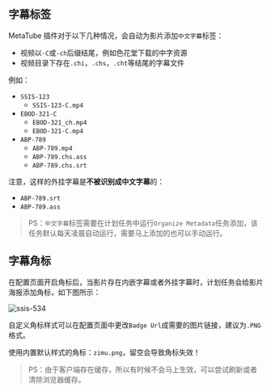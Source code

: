 ## 字幕标签

MetaTube 插件对于以下几种情况，会自动为影片添加`中文字幕`标签：

- 视频以`-C`或`-ch`后缀结尾，例如色花堂下载的中字资源
- 视频目录下存在`.chi`，`.chs`，`.cht`等结尾的字幕文件

例如：

- `SSIS-123`
  - `SSIS-123-C.mp4`
- `EBOD-321-C`
  - `EBOD-321_ch.mp4`
  - `EBOD-321-C.mp4`
- `ABP-789`
  - `ABP-789.mp4`
  - `ABP-789.chs.ass`
  - `ABP-789.chs.srt`

注意，这样的外挂字幕是**不被识别成中文字幕**的：

- `ABP-789.srt`
- `ABP-789.ass`

> PS：`中文字幕`标签需要在计划任务中运行`Organize Metadata`任务添加，该任务默认每天凌晨自动运行，需要马上添加的也可以手动运行。

## 字幕角标

在配置页面开启角标后，当影片存在内嵌字幕或者外挂字幕时，计划任务会给影片海报添加角标，如下图所示：

![ssis-534](https://user-images.githubusercontent.com/28824352/188468123-a008409f-91b6-491e-b496-0abe9414f231.jpg)

自定义角标样式可以在配置页面中更改`Badge Url`成需要的图片链接，建议为`.PNG`格式。

使用内置默认样式的角标：`zimu.png`，留空会导致角标失效！

> PS：由于客户端存在缓存，所以有时候不会马上生效，可以尝试刷新或者清除浏览器缓存。
